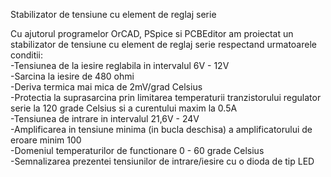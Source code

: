 Stabilizator de tensiune cu element de reglaj serie

Cu ajutorul programelor OrCAD, PSpice si PCBEditor am proiectat un stabilizator de tensiune cu element de reglaj serie respectand urmatoarele conditii:  
      -Tensiunea de la iesire reglabila in intervalul 6V - 12V   
      -Sarcina la iesire de 480 ohmi  
      -Deriva termica mai mica de 2mV/grad Celsius  
      -Protectia la suprasarcina prin limitarea temperaturii tranzistorului regulator serie la 120 grade Celsius si a curentului maxim la 0.5A  
      -Tensiunea de intrare in intervalul 21,6V - 24V  
      -Amplificarea in tensiune minima (in bucla deschisa) a amplificatorului de eroare minim 100    
      -Domeniul temperaturilor de functionare 0 - 60 grade Celsius    
      -Semnalizarea prezentei tensiunilor de intrare/iesire cu o dioda de tip LED  






